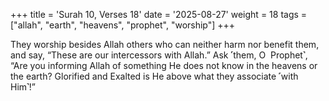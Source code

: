 +++
title = 'Surah 10, Verses 18'
date = '2025-08-27'
weight = 18
tags = ["allah", "earth", "heavens", "prophet", "worship"]
+++

They worship besides Allah others who can neither harm nor benefit them, and say, “These are our intercessors with Allah.” Ask ˹them, O  Prophet˺, “Are you informing Allah of something He does not know in the heavens or the earth? Glorified and Exalted is He above what they associate ˹with Him˺!”